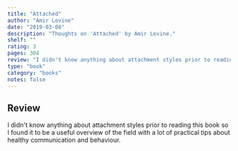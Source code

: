 ```yaml
---
title: "Attached"
author: "Amir Levine"
date: "2019-03-08"
description: "Thoughts on 'Attached' by Amir Levine."
shelf: ""
rating: 3
pages: 304
review: "I didn't know anything about attachment styles prior to reading this book so I found it to be a useful overview of the field with a lot of practical tips about healthy communication and behaviour. "
type: "book"
category: "books"
notes: false
---
```


## Review

I didn't know anything about attachment styles prior to reading this book so I found it to be a useful overview of the field with a lot of practical tips about healthy communication and behaviour.
